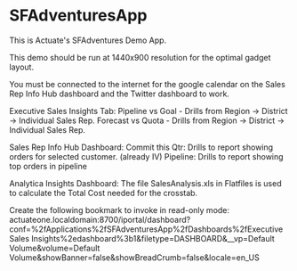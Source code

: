 SFAdventuresApp
===============

This is Actuate's SFAdventures Demo App.

This demo should be run at 1440x900 resolution for the optimal gadget layout.

You must be connected to the internet for the google calendar on the Sales Rep Info Hub dashboard and the Twitter dashboard to work.

Executive Sales Insights Tab:
	Pipeline vs Goal  - Drills from Region -> District -> Individual Sales Rep.
	Forecast vs Quota - Drills from Region -> District -> Individual Sales Rep.
	
Sales Rep Info Hub Dashboard: 
    Commit this Qtr: 	Drills to report showing orders for selected customer. (already IV)
    Pipeline:			Drills to report showing top orders in pipeline
   
Analytica Insights Dashboard: 
The file SalesAnalysis.xls in Flatfiles is used to calculate the Total Cost needed for the crosstab.
 
    
Create the following bookmark to invoke in read-only mode:
    actuateone.localdomain:8700/iportal/dashboard?conf=%2fApplications%2fSFAdventuresApp%2fDashboards%2fExecutive Sales Insights%2edashboard%3b1&filetype=DASHBOARD&__vp=Default Volume&volume=Default Volume&showBanner=false&showBreadCrumb=false&locale=en_US

 